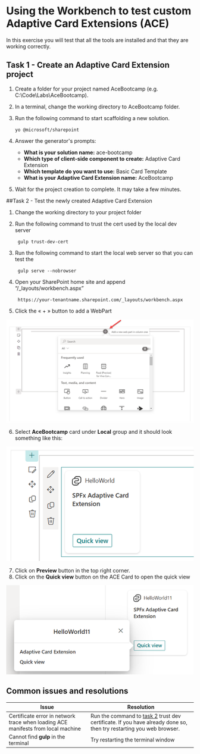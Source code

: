 # Using the Workbench to test custom Adaptive Card Extensions (ACE)
In this exercise you will test that all the tools are installed and that they are working correctly.

## Task 1 - Create an Adaptive Card Extension project
1.	Create a folder for your project named AceBootcamp (e.g. C:\Code\Labs\AceBootcamp).
2.	In a terminal, change the working directory to AceBootcamp folder.
3.	Run the following command to start scaffolding a new solution.
        
        yo @microsoft/sharepoint

4.	Answer the generator's prompts:

    - **What is your solution name:**  ace-bootcamp
    - **Which type of client-side component to create:**   Adaptive Card Extension
    - **Which template do you want to use:**    Basic Card Template
    - **What is your Adaptive Card Extension name:**    AceBootcamp

5.	Wait for the project creation to complete. It may take a few minutes.

##Task 2 - Test the newly created Adaptive Card Extension
1. Change the working directory to your project folder
2. Run the following command to trust the cert used by the local dev server 
        
        gulp trust-dev-cert

3. Run the following command to start the local web server so that you can test the
        
        gulp serve --nobrowser

4. Open your SharePoint home site and append “/_layouts/workbench.aspx”
        
        https://your-tenantname.sharepoint.com/_layouts/workbench.aspx

5. Click the « + » button to add a WebPart

![Add an ACE to workbench](../../Assets/Add%20ACE%20to%20workbench.png)

6. Select **AceBootcamp** card under **Local** group and it should look something like this:

![ACE on the workbench](../../Assets/ACE%20Bootcamp%20Card%20on%20dashboard.png)

7. Click on **Preview** button in the top right corner.
8. Click on the **Quick view** button on the ACE Card to open the quick view

![Quick view](../../Assets/QuickView.png)

## Common issues and resolutions
| Issue | Resolution | 
|-----------|-----------|
| Certificate error in network trace when loading ACE manifests from local machine | Run the command to [task 2](./#task-2---test-the-newly-created-adaptive-card-extension) trust dev certificate. If you have already done so, then try restarting you web browser. |
| Cannot find **gulp** in the terminal | Try restarting the terminal window |